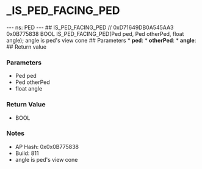 # _IS_PED_FACING_PED

--- ns: PED --- ## IS_PED_FACING_PED  // 0xD71649DB0A545AA3 0x0B775838 BOOL IS_PED_FACING_PED(Ped ped, Ped otherPed, float angle);  angle is ped's view cone  ## Parameters * **ped**: * **otherPed**: * **angle**:  ## Return value

### Parameters
* Ped ped
* Ped otherPed
* float angle

### Return Value
* BOOL

### Notes
* AP Hash: 0x0x0B775838
* Build: 811
* angle is ped's view cone

